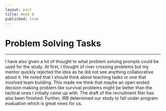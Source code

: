 ```yaml
---
layout: post
title: Week 6
published: true
---
```


# Problem Solving Tasks 
***
I have also given a lot of thought to what problem solving prompts could be used for the study. At first, I thought of river crossing problems but my mentor quickly rejected the idea as he did not see anything collaborative about it. He noted that I should think about teaching tasks or one that involved team building. This made me think that maybe an open ended decsion makiing problem like survival problems might be better than the tactical ones I initially came up with. The draft of the recruitment flier has also been finished. Further, IRB determined our study to fall under program evaluation which is great news for us. 


